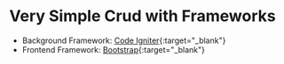 # Very Simple Crud with Frameworks
* Background Framework: [Code Igniter](https://codeigniter.com/){:target="_blank"}
* Frontend Framework: [Bootstrap](https://getbootstrap.com/){:target="_blank"}
